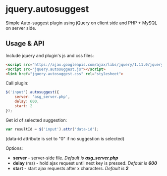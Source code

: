 # jquery.autosuggest

Simple Auto-suggest plugin using jQuery on client side and PHP + MySQL on server side.


## Usage & API

Include jquery and plugin's js and css files:
```html
<script src="https://ajax.googleapis.com/ajax/libs/jquery/1.11.0/jquery.min.js"></script>
<script src="jquery.autosuggest.js"></script>
<link href="jquery.autosuggest.css" rel="stylesheet">
```

Call plugin:
```javascript
$('input').autosuggest({
	server: 'asg_server.php',
	delay: 600,
	start: 2
});
```

Get id of selected suggestion:
```javascript
var resultId = $('input').attr('data-id');
```
(data-id attribute is set to "0" if no suggestion is selected)

Options:

+ **server** - server-side file. *Default is **asg_server.php***
+ **delay** (ms) - hold ajax request until next key is pressed. *Default is **600***
+ **start** - start ajax requests after x characters. *Default is **2***
